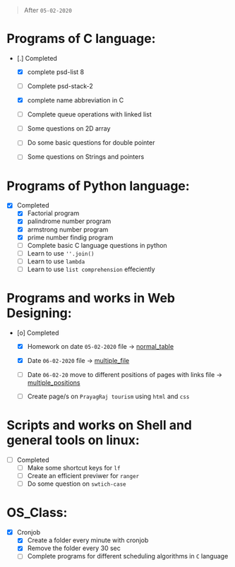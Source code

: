 > After `05-02-2020`
# Programs of C language:

* [.] Completed
	* [X] complete psd-list 8
	* [ ] Complete psd-stack-2
	* [X] complete name abbreviation in C
	* [ ] Complete queue operations with linked list
	* [ ] Some questions on 2D array
	* [ ] Do some basic questions for double pointer
	* [ ] Some questions on Strings and pointers


# Programs of Python language:

* [X] Completed
	* [X] Factorial program
	* [X] palindrome number program
	* [X] armstrong number program
	* [X] prime number findig program
	* [ ] Complete basic C language questions in python
	* [ ] Learn to use `''.join()`
	* [ ] Learn to use `lambda`
	* [ ] Learn to use `list comprehension` effeciently

# Programs and works in Web Designing:

* [o] Completed
	* [X] Homework on date `05-02-2020` file -> [normal_table](~/dox/nhtml/normal_table.html)
	* [X] Date `06-02-2020` file -> [multiple_file](~/dox/nhtml/multiple_file)
	* [ ] Date `06-02-20` move to different positions of pages with links file -> [multiple_positions](~/dox/nhtml/multiple_positions.html)
	* [ ] Create page/s on `PrayagRaj tourism` using `html` and `css`


# Scripts and works on Shell and general tools on linux:

* [ ] Completed
	* [ ] Make some shortcut keys for `lf`
	* [ ] Create an efficient previwer for `ranger`
	* [ ] Do some question on `swtich-case`

# OS_Class:

* [X] Cronjob
	* [X] Create a folder every minute with cronjob
	* [X] Remove the folder every 30 sec
	* [ ] Complete programs for different scheduling algorithms in `C` language
